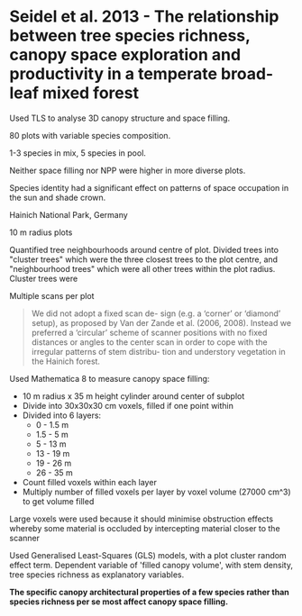 # Seidel et al. 2013 - The relationship between tree species richness, canopy space exploration and productivity in a temperate broad-leaf mixed forest

Used TLS to analyse 3D canopy structure and space filling.

80 plots with variable species composition.

1-3 species in mix, 5 species in pool.

Neither space filling nor NPP were higher in more diverse plots.

Species identity had a significant effect on patterns of space occupation in the sun and shade crown.

Hainich National Park, Germany

10 m radius plots

Quantified tree neighbourhoods around centre of plot. Divided trees into "cluster trees" which were the three closest trees to the plot centre, and "neighbourhood trees" which were all other trees within the plot radius. Cluster trees were 

Multiple scans per plot

> We did not adopt a fixed scan de- sign (e.g. a ‘corner’ or ‘diamond’ setup), as proposed by Van der Zande et al. (2006, 2008). Instead we preferred a ‘circular’ scheme of scanner positions with no fixed distances or angles to the center scan in order to cope with the irregular patterns of stem distribu- tion and understory vegetation in the Hainich forest.

Used Mathematica 8 to measure canopy space filling:

* 10 m radius x 35 m height cylinder around center of subplot
* Divide into 30x30x30 cm voxels, filled if one point within
* Divided into 6 layers:
	*  0   - 1.5 m 
	*  1.5 - 5   m 
	*  5   - 13  m 
	* 13   - 19  m
	* 19   - 26  m
	* 26   - 35  m
* Count filled voxels within each layer
* Multiply number of filled voxels per layer by voxel volume (27000 cm^3) to get volume filled

Large voxels were used because it should minimise obstruction effects whereby some material is occluded by intercepting material closer to the scanner

Used Generalised Least-Squares (GLS) models, with a plot cluster random effect term. Dependent variable of 'filled canopy volume', with stem density, tree species richness as explanatory variables.

__The specific canopy architectural properties of a few species rather than species richness per se most affect canopy space filling.__



